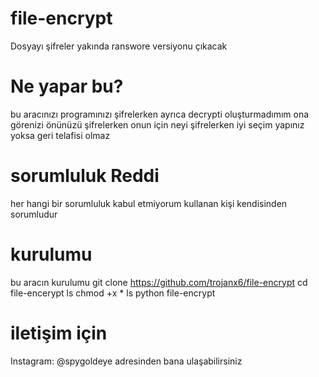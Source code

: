 # file-encrypt
Dosyayı şifreler yakında ranswore versiyonu çıkacak 
# Ne yapar bu?
bu aracınızı programınızı şifrelerken ayrıca decrypti oluşturmadımım ona görenizi önünüzü şifrelerken
onun için neyi şifrelerken iyi seçim yapınız yoksa geri telafisi olmaz

# sorumluluk Reddi 
her hangi bir sorumluluk kabul etmiyorum kullanan kişi kendisinden sorumludur  

# kurulumu 
bu aracın kurulumu 
git clone https://github.com/trojanx6/file-encrypt 
cd file-encerypt 
ls 
chmod +x * 
ls 
python file-encrypt 


# iletişim için 
Instagram: @spygoldeye adresinden bana ulaşabilirsiniz 


